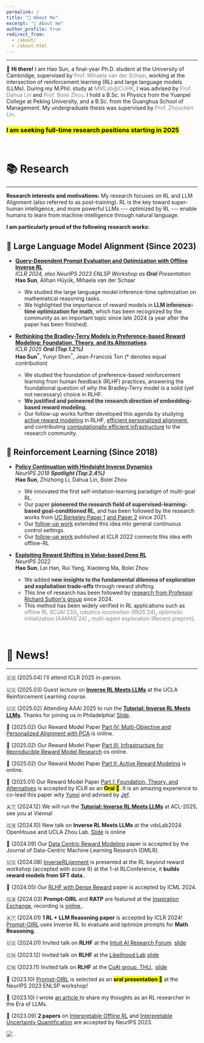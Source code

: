```yaml
---
permalink: /
title: "🙋 About Me"
excerpt: "🙋 About me"
author_profile: true
redirect_from:
  - /about/
  - /about.html
---
```


---

🚀 **Hi there!** I am Hao Sun, a final-year Ph.D. student at the University of Cambridge, supervised by <a href="https://www.vanderschaar-lab.com/prof-mihaela-van-der-schaar/" style="color: gray; text-decoration: none;">Prof. Mihaela van der Schaar</a>, working at the intersection of reinforcement learning (RL) and large language models (LLMs). During my M.Phil. study at <a href="https://mmlab.ie.cuhk.edu.hk/" style="color: gray; text-decoration: none;">MMLab@CUHK</a>, I was advised by <a href="http://dahua.site/" style="color: gray; text-decoration: none;">Prof. Dahua Lin</a> and <a href="https://boleizhou.github.io/" style="color: gray; text-decoration: none;">Prof. Bolei Zhou</a>. I hold a B.Sc. in Physics from the Yuanpei College at Peking University, and a B.Sc. from the Guanghua School of Management. My undergraduate thesis was supervised by <a href="https://zhouchenlin.github.io/" style="color: gray; text-decoration: none;">Prof. Zhouchen Lin</a>.

### <mark> I am seeking full-time research positions starting in 2025</mark>
<br>

📚 Research
====
---
**Research interests and motivations:** My research focuses on RL and LLM Alignment (also referred to as post-training). RL is the key toward super-human intelligence, and more powerful LLMs --- optimized by RL --- enable humans to learn from machine intelligence through natural language. 

**I am particularly proud of the following research works:** <br>

## 🧠 Large Language Model Alignment (Since 2023)
- **[Query-Dependent Prompt Evaluation and Optimization with Offline Inverse RL](https://arxiv.org/pdf/2309.06553)**  
  *ICLR 2024, also NeurIPS 2023 ENLSP Workshop as **<span style="background-color: #f0f0f0; color: #333;">Oral</span>** Presentation*  
  **Hao Sun**, Alihan Hüyük, Mihaela van der Schaar  
    - We studied the large language model inference-time optimization on mathematical reasoning tasks.
    - We highlighted the importance of reward models in **<span style="background-color: #f0f0f0; color: #333;">LLM inference-time optimization for math</span>**, which has been recognized by the community as an important topic since late 2024 (a year after the paper has been finished).

- **[Rethinking the Bradley-Terry Models in Preference-based Reward Modeling: Foundation, Theory, and its Alternatives](https://arxiv.org/pdf/2411.04991)**  
  *ICLR 2025 **<span style="background-color: #f0f0f0; color: #333;">Oral (Top 1.2%)</span>***  
  **Hao Sun<sup>*</sup>**, Yunyi Shen<sup>*</sup>, Jean-Francois Ton (\*  denotes equal contribution)  
    - We studied the foundation of preference-based reinforcement learning from human feedback (RLHF) practices, answering the foundational question of why the Bradley-Terry model is a solid (yet not necessary) choice in RLHF.
    - **<span style="background-color: #f0f0f0; color: #333;">We justified and poineered the research direction of embedding-based reward modeling.</span>**
    - Our follow-up works further developed this agenda by studying [active reward modeling](https://arxiv.org/pdf/2502.04354) in RLHF, [efficient personalized alignment](https://arxiv.org/abs/2502.13131), and contributing [computationally efficient infrastructure](https://arxiv.org/pdf/2502.04357) to the research community.

## 🤖 Reinforcement Learning (Since 2018)
- **[Policy Continuation with Hindsight Inverse Dynamics](https://proceedings.neurips.cc/paper_files/paper/2019/file/3891b14b5d8cce2fdd8dcdb4ded28f6d-Paper.pdf)**  
  *NeurIPS 2019 **<span style="background-color: #f0f0f0; color: #333;">Spotlight (Top 2.4%)</span>***  
  **Hao Sun**, Zhizhong Li, Dahua Lin, Bolei Zhou  
    - We innovated the first self-imitation-learning paradigm of multi-goal RL.
    - Our paper **<span style="background-color: #f0f0f0; color: #333;">pioneered the research field of supervised-learning-based goal-conditioned RL</span>**, and has been followed by the research works from [UC Berkeley Paper 1](https://openreview.net/forum?id=ByxoqJrtvr) [and Paper 2](https://arxiv.org/pdf/2011.08909) since 2021.
    - Our [follow-up work](https://openreview.net/pdf?id=R9jakCHb_1C) extended this idea into general continuous control settings.
    - Our [follow-up work](https://arxiv.org/pdf/2202.04478) published at ICLR 2022 connects this idea with offline-RL

- **[Exploiting Reward Shifting in Value-based Deep RL](https://openreview.net/pdf?id=iCxRsZcVVAH)**  
  *NeurIPS 2022*  
  **Hao Sun**, Lei Han, Rui Yang, Xiaoteng Ma, Bolei Zhou  
    - We added **<span style="background-color: #f0f0f0; color: #333;">new insights to the fundamental dilemma of exploration and exploitation trade-offs</span>** through reward shifting.
    - This line of research has been followed by [research from Professor Richard Sutton's group](https://arxiv.org/pdf/2405.09999) since 2024.
    - This method has been widely verified in RL applications such as <a href="https://www.ijcai.org/proceedings/2023/0514.pdf" style="color: gray; text-decoration: none;">offline RL (ICJAI'23))</a>, <a href="https://ieeexplore.ieee.org/stamp/stamp.jsp?tp=&arnumber=10801909" style="color: gray; text-decoration: none;">robotics locomotion (IROS'24)</a>, <a href="https://openreview.net/pdf?id=AS0S1flXxR" style="color: gray; text-decoration: none;">optimistic initialization (AAMAS'24)</a> , <a href="https://arxiv.org/pdf/2411.11099" style="color: gray; text-decoration: none;">multi-agent exploration (Recent preprint)</a>.


<br>


📰 News!
======
---

🇸🇬 (2025.04) I'll attend ICLR 2025 in-person. 

🇺🇸 (2025.03) Guest lecture on [**Inverse RL Meets LLMs**](https://sites.google.com/view/irl-llm) at the UCLA Reinforcement Learning course. <br>

🇺🇸 (2025.02) Attending AAAI 2025 to run the [**Tutorial: Inverse RL Meets LLMs**](https://sites.google.com/view/irl-llm). Thanks for joining us in Philadelphia! [Slide](https://github.com/holarissun/InverseRLmeetsLLMs/blob/main/IRLxLLMs_Feb25.pdf). <br>

📄 (2025.02) Our Reward Model Paper [Part IV: Multi-Objective and Personalized Alignment with PCA](https://arxiv.org/abs/2502.13131) is online. <br> 

📄 (2025.02) Our Reward Model Paper [Part III: Infrastructure for Reproducible Reward Model Research](https://arxiv.org/pdf/2502.04357) os online. <br> 

📄 (2025.02) Our Reward Model Paper [Part II: Active Reward Modeling](https://arxiv.org/pdf/2502.04354) is online. <br> 

📄 (2025.01) Our Reward Model Paper [Part I: Foundation, Theory, and Alternatives](https://arxiv.org/pdf/2411.04991) is accepted by ICLR as an **<mark>Oral 🎉</mark>**. It is an amazing experience to co-lead this paper wity [Yunyi](https://yunyishen.github.io/) and advised by [Jef](https://savior287.github.io/JFT-webpage/).

🇦🇹 (2024.12) We will run the [**Tutorial: Inverse RL Meets LLMs**](https://sites.google.com/view/irl-llm) at ACL-2025, see you at Vienna!<be>

🇬🇧 (2024.10) New talk on **Inverse RL Meets LLMs** at the vdsLab2024 OpenHouse and UCLA Zhou Lab. [Slide](https://holarissun.github.io/files/IRL_LLM_Oct.pdf) is online<be>

📄 (2024.09) Our [Data Centric Reward Modeling](https://openreview.net/forum?id=wg5y4AK6l7) paper is accepted by the Journal of Data-Centric Machine Learning Research (DMLR). <be>

🇺🇸 (2024.08) [InverseRLignment](https://openreview.net/pdf/97e8ef1506b4477fd9dc41a76ea3257f65c66c5e.pdf) is presented at the RL beyond reward workshop (accepted with score 9) at the 1-st RLConference, it **builds reward models from SFT data**.. <be>

📄 (2024.05) Our [RLHF with Dense Reward](https://arxiv.org/pdf/2402.00782.pdf) paper is accepted by ICML 2024. <be>

🇬🇧 (2024.03) **Prompt-OIRL** and **RATP** are featured at the [Inspiration Exchange](https://www.vanderschaar-lab.com/engagement-sessions/inspiration-exchange/), recording is <a href="https://www.youtube.com/watch?v=NYYYbQ_EN30&ab_channel=vanderSchaarLab"> online </a>. <be>

🇦🇹 (2024.01) **1 RL + LLM Reasoning paper** is accepted by ICLR 2024! [Prompt-OIRL](https://arxiv.org/pdf/2309.06553.pdf) uses Inverse RL to evaluate and optimize prompts for **Math Reasoning**.<be>

🇺🇸 (2024.01) Invited talk on **RLHF** at the [Intuit AI Research Forum](https://www.intuit.com/technology/). <a href="https://holarissun.github.io/files/RLHF_Dec.pdf"> slide </a> <be>

🇨🇳 (2023.12) Invited talk on **RLHF** at the [Likelihood Lab](http://www.maxlikelihood.cn/) <a href="https://holarissun.github.io/files/RLHF_Dec.pdf"> slide </a> <be>

🇨🇳 (2023.11) Invited talk on **RLHF** at the [CoAI group, THU.](https://huggingface.co/thu-coai). <a href="https://holarissun.github.io/files/RLHF_Nov.pdf"> slide  </a> <be>

📄 (2023.10) [Prompt-OIRL](https://arxiv.org/pdf/2309.06553.pdf) is selected as an **<mark>oral presentation 🎉</mark>** at the NeurIPS 2023 ENLSP workshop!<be>

📄 (2023.10) I wrote <a href="https://arxiv.org/abs/2310.06147">an article </a> to share my thoughts as an RL researcher in the Era of LLMs. <be>

📄 (2023.09) **2 papers** on [Interpretable Offline RL](https://arxiv.org/abs/2310.07747) and [Interpretable Uncertainty Quantification](https://arxiv.org/abs/2207.05161) are accepted by NeurIPS 2023. <br>





<a href="https://clustrmaps.com/site/1bysk"  title="Visit tracker"><img src="//www.clustrmaps.com/map_v2.png?d=RtOCs2DxbgCleb2bwL7ZaU9kONDpyPNXGY_Guo_CtaM&cl=ffffff" /></a>

<!--

Education
======
 <span style="font-weight: bold;"> 💪 Ph.D., van der Schaar Lab, University of Cambridge, Jun.2025 (expected)<br>
  </span>
  - Research Topic: Reality-Centric Deep Reinforcement Learning

  <span style="font-weight: bold;"> 🎓 M.Phil., MMLab, The Chinese University of Hong Kong, Sep.2021.<br>
  </span>
  - Thesis:
    <a href="https://github.com/2Groza/MPhil_Thesis/blob/main/MPhil_Thesis.pdf">Toward Practical Deep Reinforcement Learning: Sample-Efficient Self-Supervised Continuous Control</a><br>
  
  - Slide can be found at: 
    <a href="https://github.com/2Groza/MPhil_Thesis/blob/main/Toward%20Practical%20Reinforcement%20Learning.pptx">Slide</a><br>
  <p class="item_desc"></p>
  
  
<span style="font-weight: bold;"> 👨‍🎓 B.Sc., School of Physics & Yuanpei College, Peking University, Jul.2018.<br>
</span>


I worked as an RA at the LCDM group@UIUC. I used to work on cosmology gravitational lensing in Prof.  and Ultracold atom during my undergrad research.
-->

